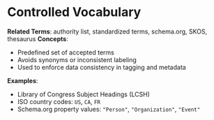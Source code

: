 # **Controlled Vocabulary**

**Related Terms**: authority list, standardized terms, schema.org, SKOS, thesaurus
**Concepts**:

* Predefined set of accepted terms
* Avoids synonyms or inconsistent labeling
* Used to enforce data consistency in tagging and metadata

**Examples**:

* Library of Congress Subject Headings (LCSH)
* ISO country codes: `US`, `CA`, `FR`
* Schema.org property values: `"Person"`, `"Organization"`, `"Event"`

